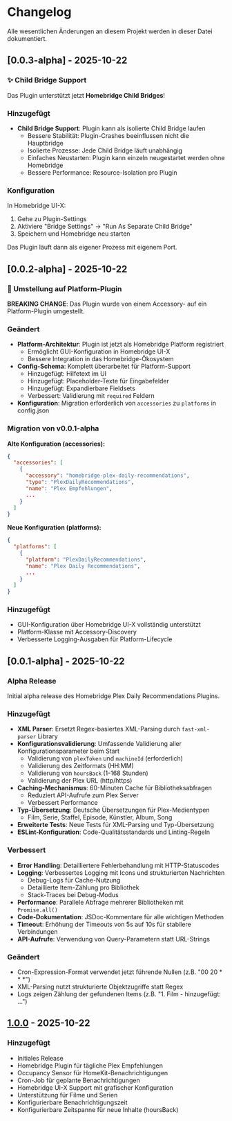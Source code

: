 # Changelog

Alle wesentlichen Änderungen an diesem Projekt werden in dieser Datei dokumentiert.

## [0.0.3-alpha] - 2025-10-22

### ✨ Child Bridge Support

Das Plugin unterstützt jetzt **Homebridge Child Bridges**!

### Hinzugefügt

- **Child Bridge Support**: Plugin kann als isolierte Child Bridge laufen
  - Bessere Stabilität: Plugin-Crashes beeinflussen nicht die Hauptbridge
  - Isolierte Prozesse: Jede Child Bridge läuft unabhängig
  - Einfaches Neustarten: Plugin kann einzeln neugestartet werden ohne Homebridge
  - Bessere Performance: Resource-Isolation pro Plugin

### Konfiguration

In Homebridge UI-X:

1. Gehe zu Plugin-Settings
2. Aktiviere "Bridge Settings" → "Run As Separate Child Bridge"
3. Speichern und Homebridge neu starten

Das Plugin läuft dann als eigener Prozess mit eigenem Port.

## [0.0.2-alpha] - 2025-10-22

### 🎯 Umstellung auf Platform-Plugin

**BREAKING CHANGE**: Das Plugin wurde von einem Accessory- auf ein Platform-Plugin umgestellt.

### Geändert

- **Platform-Architektur**: Plugin ist jetzt als Homebridge Platform registriert
  - Ermöglicht GUI-Konfiguration in Homebridge UI-X
  - Bessere Integration in das Homebridge-Ökosystem
- **Config-Schema**: Komplett überarbeitet für Platform-Support
  - Hinzugefügt: Hilfetext im UI
  - Hinzugefügt: Placeholder-Texte für Eingabefelder
  - Hinzugefügt: Expandierbare Fieldsets
  - Verbessert: Validierung mit `required` Feldern
- **Konfiguration**: Migration erforderlich von `accessories` zu `platforms` in config.json

### Migration von v0.0.1-alpha

**Alte Konfiguration (accessories):**

```json
{
  "accessories": [
    {
      "accessory": "homebridge-plex-daily-recommendations",
      "type": "PlexDailyRecommendations",
      "name": "Plex Empfehlungen",
      ...
    }
  ]
}
```

**Neue Konfiguration (platforms):**

```json
{
  "platforms": [
    {
      "platform": "PlexDailyRecommendations",
      "name": "Plex Daily Recommendations",
      ...
    }
  ]
}
```

### Hinzugefügt

- GUI-Konfiguration über Homebridge UI-X vollständig unterstützt
- Platform-Klasse mit Accessory-Discovery
- Verbesserte Logging-Ausgaben für Platform-Lifecycle

## [0.0.1-alpha] - 2025-10-22

### Alpha Release

Initial alpha release des Homebridge Plex Daily Recommendations Plugins.

### Hinzugefügt

- **XML Parser**: Ersetzt Regex-basiertes XML-Parsing durch `fast-xml-parser` Library
- **Konfigurationsvalidierung**: Umfassende Validierung aller Konfigurationsparameter beim Start
  - Validierung von `plexToken` und `machineId` (erforderlich)
  - Validierung des Zeitformats (HH:MM)
  - Validierung von `hoursBack` (1-168 Stunden)
  - Validierung der Plex URL (http/https)
- **Caching-Mechanismus**: 60-Minuten Cache für Bibliotheksabfragen
  - Reduziert API-Aufrufe zum Plex Server
  - Verbessert Performance
- **Typ-Übersetzung**: Deutsche Übersetzungen für Plex-Medientypen
  - Film, Serie, Staffel, Episode, Künstler, Album, Song
- **Erweiterte Tests**: Neue Tests für XML-Parsing und Typ-Übersetzung
- **ESLint-Konfiguration**: Code-Qualitätsstandards und Linting-Regeln

### Verbessert

- **Error Handling**: Detailliertere Fehlerbehandlung mit HTTP-Statuscodes
- **Logging**: Verbessertes Logging mit Icons und strukturierten Nachrichten
  - Debug-Logs für Cache-Nutzung
  - Detaillierte Item-Zählung pro Bibliothek
  - Stack-Traces bei Debug-Modus
- **Performance**: Parallele Abfrage mehrerer Bibliotheken mit `Promise.all()`
- **Code-Dokumentation**: JSDoc-Kommentare für alle wichtigen Methoden
- **Timeout**: Erhöhung der Timeouts von 5s auf 10s für stabilere Verbindungen
- **API-Aufrufe**: Verwendung von Query-Parametern statt URL-Strings

### Geändert

- Cron-Expression-Format verwendet jetzt führende Nullen (z.B. "00 20 \* \* \*")
- XML-Parsing nutzt strukturierte Objektzugriffe statt Regex
- Logs zeigen Zählung der gefundenen Items (z.B. "1. Film - hinzugefügt: ...")

## [1.0.0] - 2025-10-22

### Hinzugefügt

- Initiales Release
- Homebridge Plugin für tägliche Plex Empfehlungen
- Occupancy Sensor für HomeKit-Benachrichtigungen
- Cron-Job für geplante Benachrichtigungen
- Homebridge UI-X Support mit grafischer Konfiguration
- Unterstützung für Filme und Serien
- Konfigurierbare Benachrichtigungszeit
- Konfigurierbare Zeitspanne für neue Inhalte (hoursBack)

[1.1.0]: https://github.com/your-repo/compare/v1.0.0...v1.1.0
[1.0.0]: https://github.com/your-repo/releases/tag/v1.0.0
